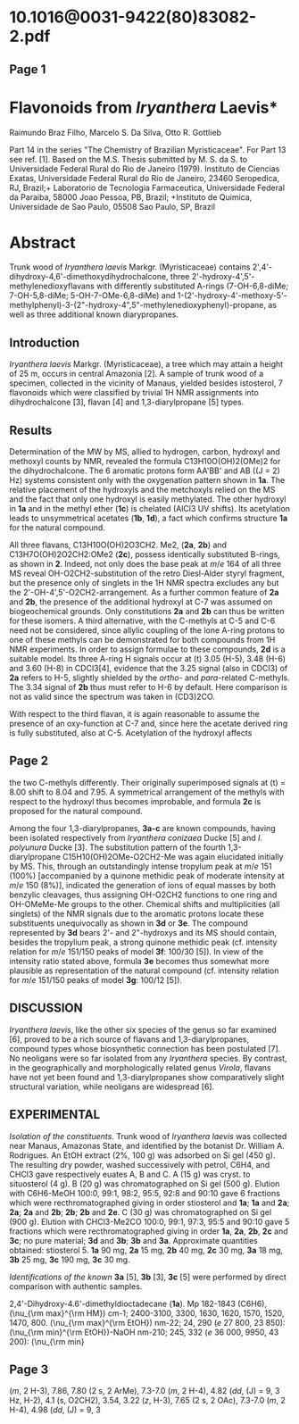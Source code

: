 # 10.1016@0031-9422(80)83082-2.pdf

## Page 1



# Flavonoids from _Iryanthera_ Laevis*

Raimundo Braz Filho, Marcelo S. Da Silva, Otto R. Gottlieb

Part 14 in the series "The Chemistry of Brazilian Myristicaceae". For Part 13 see ref. [1]. Based on the M.S. Thesis submitted by M. S. da S. to Universidade Federal Rural do Rio de Janeiro (1979). Instituto de Ciencias Exatas, Universidade Federal Rural do Rio de Janeiro, 23460 Seropedica, RJ, Brazil;+ Laboratorio de Tecnologia Farmaceutica, Universidade Federal da Paraiba, 58000 Joao Pessoa, PB, Brazil; +Instituto de Quimica, Universidade de Sao Paulo, 05508 Sao Paulo, SP, Brazil

# Abstract

Trunk wood of _Iryanthera_ _laevis_ Markgr. (Myristicaceae) contains 2',4'-dihydroxy-4,6'-dimethoxydihydrochalcone, three 2'-hydroxy-4',5'-methylenedioxyflavans with differently substituted A-rings (7-OH-6,8-diMe; 7-OH-5,8-diMe; 5-OH-7-OMe-6,8-diMe) and 1-(2'-hydroxy-4'-methoxy-5'-methylphenyl)-3-(2"-hydroxy-4",5"-methylenedioxyphenyl)-propane, as well as three additional known diarypropanes.

## Introduction

_Iryanthera_ _laevis_ Markgr. (Myristicaceae), a tree which may attain a height of 25 m, occurs in central Amazonia [2]. A sample of trunk wood of a specimen, collected in the vicinity of Manaus, yielded besides istosterol, 7 flavonoids which were classified by trivial 1H NMR assignments into dihydrochalcone [3], flavan [4] and 1,3-diarylpropane [5] types.

## Results

Determination of the MW by MS, allied to hydrogen, carbon, hydroxyl and methoxyl counts by NMR, revealed the formula C13H10O(OH)2(OMe)2 for the dihydrochalcone. The 6 aromatic protons form AA'BB' and AB (\(J = 2\) Hz) systems consistent only with the oxygenation pattern shown in **1a**. The relative placement of the hydroxyls and the metchoxyls relied on the MS and the fact that only one hydroxyl is easily methylated. The other hydroxyl in **1a** and in the methyl ether (**1c**) is chelated (AlCl3 UV shifts). Its acetylation leads to unsymmetrical acetates (**1b**, **1d**), a fact which confirms structure **1a** for the natural compound.

All three flavans, C13H10O(OH)2O3CH2. Me2, (**2a**, **2b**) and C13H7O(OH)2O2CH2:OMe2 (**2c**), possess identically substituted B-rings, as shown in **2**. Indeed, not only does the base peak at _m_/_e_ 164 of all three MS reveal OH-O2CH2-substitution of the retro Diesl-Alder styryl fragment, but the presence only of singlets in the 1H NMR spectra excludes any but the 2'-OH-4',5'-O2CH2-arrangement. As a further common feature of **2a** and **2b**, the presence of the additional hydroxyl at C-7 was assumed on biogeochemical grounds. Only constitutions **2a** and **2b** can thus be written for these isomers. A third alternative, with the C-methyls at C-5 and C-6 need not be considered, since allylic coupling of the lone A-ring protons to one of these methyls can be demonstrated for both compounds from 1H NMR experiments. In order to assign formulae to these compounds, **2d** is a suitable model. Its three A-ring H signals occur at \(t\) 3.05 (H-5), 3.48 (H-6) and 3.60 (H-8) in CDCl3[4], evidence that the 3.25 signal (also in CDCl3) of **2a** refers to H-5, slightly shielded by the _ortho_- and _para_-related C-methyls. The 3.34 signal of **2b** thus must refer to H-6 by default. Here comparison is not as valid since the spectrum was taken in (CD3)2CO.

With respect to the third flavan, it is again reasonable to assume the presence of an oxy-function at C-7 and, since here the acetate derived ring is fully substituted, also at C-5. Acetylation of the hydroxyl affects

## Page 2

the two C-methyls differently. Their originally superimposed signals at \(t\) = 8.00 shift to 8.04 and 7.95. A symmetrical arrangement of the methyls with respect to the hydroxyl thus becomes improbable, and formula **2c** is proposed for the natural compound.

Among the four 1,3-diarylpropanes, **3a-c** are known compounds, having been isolated respectively from _Iryanthera conizaea_ Ducke [5] and _I. polyunura_ Ducke [3]. The substitution pattern of the fourth 1,3-diarylpropane C15H10(OH)2OMe-O2CH2-Me was again elucidated initially by MS. This, through an outstandingly intense tropylum peak at _m_/_e_ 151 (100%) [accompanied by a quinone methidic peak of moderate intensity at _m_/_e_ 150 (8%)], indicated the generation of ions of equal masses by both benzylic cleavages, thus assigning OH-O2CH2 functions to one ring and OH-OMeMe-Me groups to the other. Chemical shifts and multiplicities (all singlets) of the NMR signals due to the aromatic protons locate these substituents unequivocally as shown in **3d** or **3e**. The compound represented by **3d** bears 2'- and 2"-hydroxys and its MS should contain, besides the tropylium peak, a strong quinone methidic peak (cf. intensity relation for _m_/_e_ 151/150 peaks of model **3f**: 100/30 [5]). In view of the intensity ratio stated above, formula **3e** becomes thus somewhat more plausible as representation of the natural compound (cf. intensity relation for _m_/_e_ 151/150 peaks of model **3g**: 100/12 [5]).

## DISCUSSION

_Iryanthera laevis_, like the other six species of the genus so far examined [6], proved to be a rich source of flavans and 1,3-diarylpropanes, compound types whose biosynthetic connection has been postulated [7]. No neoligans were so far isolated from any _Iryanthera_ species. By contrast, in the geographically and morphologically related genus _Virola_, flavans have not yet been found and 1,3-diarylpropanes show comparatively slight structural variation, while neoligans are widespread [6].

## EXPERIMENTAL

_Isolation of the constituents._ Trunk wood of _Iryanthera laevis_ was collected near Manaus, Amazonas State, and identified by the botanist Dr. William A. Rodrigues. An EtOH extract (2%, 100 g) was adsorbed on Si gel (450 g). The resulting dry powder, washed successively with petrol, C6H4, and CHCl3 gave respectively euates A, B and C. A (15 g) was cryst. to situosterol (4 g). B (20 g) was chromatographed on Si gel (500 g). Elution with C6H6-MeOH 100:0, 99:1, 98:2, 95:5, 92:8 and 90:10 gave 6 fractions which were recthromatographed giving in order stiosterol and **1a**; **1a** and **2a**; **2a**; **2a** and **2b**; **2b**; **2b** and **2e**. C (30 g) was chromatographed on Si gel (900 g). Elution with CHCl3-Me2CO 100:0, 99:1, 97:3, 95:5 and 90:10 gave 5 fractions which were recthromatographed giving in order **1a**, **2a**, **2b**, **2c** and **3c**; no pure material; **3d** and **3b**; **3b** and **3a**. Approximate quantities obtained: stiosterol 5. **1a** 90 mg, **2a** 15 mg, **2b** 40 mg, **2c** 30 mg, **3a** 18 mg, **3b** 25 mg, **3c** 190 mg, **3c** 30 mg.

_Identifications of the known_ **3a** [5], **3b** [3], **3c** [5] were performed by direct comparison with authentic samples.

2,4'-Dihydroxy-4.6'-dimethyldioctadecane (**1a**). Mp 182-1843 (C6H6), \(\nu_{\rm max}^{\rm HM}\) cm-1; 2400-3100, 3300, 1630, 1620, 1570, 1520, 1470, 800. \(\nu_{\rm max}^{\rm EtOH}\) nm-22; 24, 290 (_e_ 27 800, 23 850): \(\nu_{\rm min}^{\rm EtOH}\)-NaOH nm-210; 245, 332 (_e_ 36 000, 9950, 43 200): \(\nu_{\rm min}



## Page 3

(_m_, 2 H-3), 7.86, 7.80 (2 s, 2 ArMe), 7.3-7.0 (_m_, 2 H-4), 4.82 (_dd_, \(J\) = 9, 3 Hz, H-2), 4.1 (s, O2CH2), 3.54, 3.22 (_z_, H-3), 7.65 (2 s, 2 OAc), 7.3-7.0 (_m_, 2 H-4), 4.98 (_dd_, \(J\) = 9, 3

